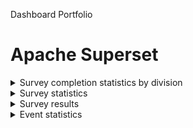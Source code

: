 Dashboard Portfolio

# Apache Superset

<details>
  <summary>Survey completion statistics by division</summary>
  <img src="https://github.com/strangerjam/Dashboards/assets/64131776/70ec8690-5eaa-4fbe-84c7-e0a05cf88c73)"/>
</details>

<details>
  <summary>Survey statistics</summary>
  <img src="https://github.com/strangerjam/Dashboards/assets/64131776/9606c239-f916-4037-820a-d9bec373163d)"/>
</details>

<details>
  <summary>Survey results</summary>
  <img src="https://github.com/strangerjam/Dashboards/assets/64131776/f1dc81c1-9049-430a-b035-4b8b5d305723)"/>
</details>

<details>
  <summary>Event statistics</summary>

  <details>
    <summary>v1</summary>
    <img src="https://github.com/strangerjam/Dashboards/assets/64131776/df56b687-e508-4b00-920e-c67dea31b1ca"/>
  </details>

  <details>
    <summary>v2</summary>
    <img src="https://github.com/strangerjam/Dashboards/assets/64131776/8adb492d-f074-4187-a726-3cd888903381"/>
  </details>
</details>
